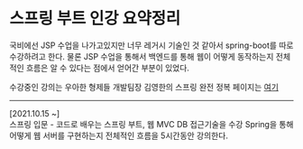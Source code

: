 # 스프링 부트 인강 요약정리

국비에선 JSP 수업을 나가고있지만 너무 레거시 기술인 것 같아서 spring-boot를 따로
수강하려고 한다. 물론 JSP 수업을 통해서 백엔드를 통해 웹이 어떻게 동작하는지 전체적인 흐름은
알 수 있다는 점에서 얻어간 부분이 있었다.

수강중인 강의는
우아한 형제들 개발팀장 김영한의 스프링 완전 정복
페이지는 [여기](https://www.inflearn.com/roadmaps/373)

<hr>

[2021.10.15 ~]  
스프링 입문 - 코드로 배우는 스프링 부트, 웹 MVC DB 접근기술을 수강
Spring을 통해 어떻게 웹 서버를 구현하는지 전체적인 흐름을 5시간동안 강의한다.
